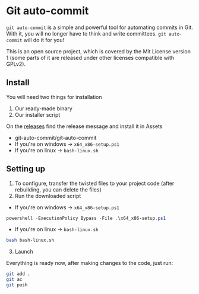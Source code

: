 # Git auto-commit

`git auto-commit` is a simple and powerful tool for automating commits in Git. With it, you will no longer have to think and write committees. `git auto-commit` will do it for you!

This is an open source project, which is covered by the Mit License version 1 (some parts of it are released under other licenses compatible with GPLv2).

## Install

You will need two things for installation

1. Our ready-made binary
2. Our installer script

On the [releases](https://github.com/thefuture-industries/git-auto-commit/releases) find the release message and install it in Assets

-   git-auto-commit/git-auto-commit
-   If you're on windows -> `x64_x86-setup.ps1`
-   If you're on linux -> `bash-linux.sh `

## Setting up

1. To configure, transfer the twisted files to your project code (after rebuilding, you can delete the files)
2. Run the downloaded script

-   If you're on windows -> `x64_x86-setup.ps1`

```powershell
powershell -ExecutionPolicy Bypass -File .\x64_x86-setup.ps1
```

-   If you're on linux -> `bash-linux.sh`

```bash
bash bash-linux.sh
```

3. Launch

Everything is ready now, after making changes to the code, just run:

```bash
git add .
git ac
git push
```
